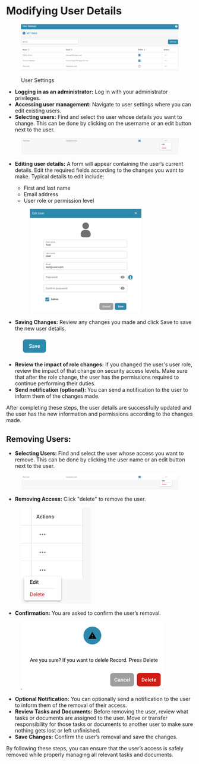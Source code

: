 # Modifying User Details

<figure><img src="../../../../../.gitbook/assets/image (66).png" alt=""><figcaption><p>User Settings</p></figcaption></figure>

* **Logging in as an administrator:** Log in with your administrator privileges.
* **Accessing user management:** Navigate to user settings where you can edit existing users.
* **Selecting users:** Find and select the user whose details you want to change. This can be done by clicking on the username or an edit button next to the user.

<figure><img src="../../../../../.gitbook/assets/image (67).png" alt=""><figcaption></figcaption></figure>

*   **Editing user details:** A form will appear containing the user’s current details. Edit the required fields according to the changes you want to make. Typical details to edit include:

    * First and last name
    * Email address
    * User role or permission level



    <figure><img src="../../../../../.gitbook/assets/image (68).png" alt="" width="300"><figcaption></figcaption></figure>
* **Saving Changes:** Review any changes you made and click Save to save the new user details.

<figure><img src="../../../../../.gitbook/assets/image (69).png" alt=""><figcaption></figcaption></figure>

* **Review the impact of role changes:** If you changed the user's user role, review the impact of that change on security access levels. Make sure that after the role change, the user has the permissions required to continue performing their duties.
* **Send notification (optional):** You can send a notification to the user to inform them of the changes made.

After completing these steps, the user details are successfully updated and the user has the new information and permissions according to the changes made.



## Removing Users:

* **Selecting Users:** Find and select the user whose access you want to remove. This can be done by clicking the user name or an edit button next to the user.

<figure><img src="../../../../../.gitbook/assets/image (70).png" alt=""><figcaption></figcaption></figure>

* **Removing Access:** Click "delete" to remove the user.

<figure><img src="../../../../../.gitbook/assets/image (71).png" alt=""><figcaption></figcaption></figure>

* **Confirmation:** You are asked to confirm the user’s removal.

<figure><img src="../../../../../.gitbook/assets/Bildschirmfoto 2024-05-17 um 09.10.10.png" alt=""><figcaption></figcaption></figure>

* **Optional Notification:** You can optionally send a notification to the user to inform them of the removal of their access.
* **Review Tasks and Documents:** Before removing the user, review what tasks or documents are assigned to the user. Move or transfer responsibility for those tasks or documents to another user to make sure nothing gets lost or left unfinished.
* **Save Changes:** Confirm the user’s removal and save the changes.

By following these steps, you can ensure that the user’s access is safely removed while properly managing all relevant tasks and documents.


